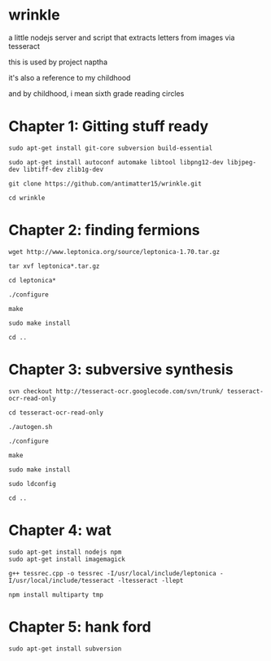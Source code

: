 wrinkle
=======

a little nodejs server and script that extracts letters from images via tesseract


this is used by project naptha


it's also a reference to my childhood


and by childhood, i mean sixth grade reading circles


# Chapter 1: Gitting stuff ready

	sudo apt-get install git-core subversion build-essential
	
	sudo apt-get install autoconf automake libtool libpng12-dev libjpeg-dev libtiff-dev zlib1g-dev

	git clone https://github.com/antimatter15/wrinkle.git

	cd wrinkle

# Chapter 2: finding fermions

	wget http://www.leptonica.org/source/leptonica-1.70.tar.gz

	tar xvf leptonica*.tar.gz

	cd leptonica*

	./configure

	make

	sudo make install

	cd ..


# Chapter 3: subversive synthesis

	svn checkout http://tesseract-ocr.googlecode.com/svn/trunk/ tesseract-ocr-read-only

	cd tesseract-ocr-read-only

	./autogen.sh

	./configure

	make

	sudo make install

	sudo ldconfig

	cd ..


# Chapter 4: wat

	sudo apt-get install nodejs npm
	sudo apt-get install imagemagick

	g++ tessrec.cpp -o tessrec -I/usr/local/include/leptonica -I/usr/local/include/tesseract -ltesseract -llept

	npm install multiparty tmp

# Chapter 5: hank ford

	sudo apt-get install subversion
	
